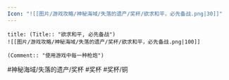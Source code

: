 ```yaml
---
Icon: "![[图片/游戏攻略/神秘海域/失落的遗产/奖杯/欲求和平，必先备战.png|30]]"
---
```

```ad-common-bronze-trophy
title: (Title:: "欲求和平, 必先备战")
![[图片/游戏攻略/神秘海域/失落的遗产/奖杯/欲求和平，必先备战.png|100]]

(Comment:: "使用游戏中每一种枪炮")
```

#神秘海域/失落的遗产/奖杯 #奖杯 #奖杯/铜
